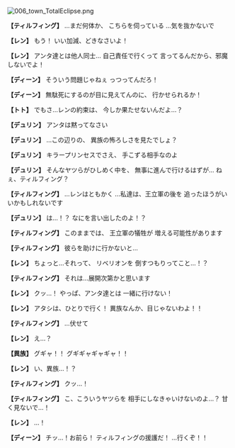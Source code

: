 
![006_town_TotalEclipse.png](../images/backgrounds/006_town_TotalEclipse.png)

**【ティルフィング】**
…まだ何体か、
こちらを伺っている
…気を抜かないで

**【レン】**
もう！
いい加減、どきなさいよ！

**【レン】**
アンタ達とは他人同士…
自己責任で行くって
言ってるんだから、邪魔しないでよ！

**【ディーン】**
そういう問題じゃねぇ
っつってんだろ！

**【ディーン】**
無駄死にするのが目に見えてんのに、
行かせられるか！

**【トト】**
でもさ…レンの約束は、
今しか果たせないんだよ…？

**【デュリン】**
アンタは黙ってなさい

**【デュリン】**
…この辺りの、
異族の怖ろしさを見たでしょ？

**【デュリン】**
キラープリンセスでさえ、
手こずる相手なのよ

**【デュリン】**
そんなヤツらがひしめく中を、
無事に進んで行けるはずが…
ねぇ、ティルフィング？

**【ティルフィング】**
…レンはともかく
…私達は、王立軍の後を
追ったほうがいいかもしれないです

**【デュリン】**
は…！？
なにを言い出したのよ！？

**【ティルフィング】**
このままでは、
王立軍の犠牲が
増える可能性があります

**【ティルフィング】**
彼らを助けに行かないと…

**【レン】**
ちょっと…それって、
リベリオンを
倒すつもりってこと…！？

**【ティルフィング】**
それは…展開次第かと思います

**【レン】**
クッ…！
やっぱ、アンタ達とは
一緒に行けない！

**【レン】**
アタシは、ひとりで行く！
異族なんか、目じゃないわよ！！

**【ティルフィング】**
…伏せて

**【レン】**
え…？

**【異族】**
グギャ！！
グギギャギャギャ！！

**【レン】**
い、異族…！？

**【ティルフィング】**
クッ…！

**【ティルフィング】**
こ、こういうヤツらを
相手にしなきゃいけないのよ…？
甘く見ないで…！

**【レン】**
…！

**【ディーン】**
チッ…！お前ら！
ティルフィングの援護だ！
…行くぞ！！

